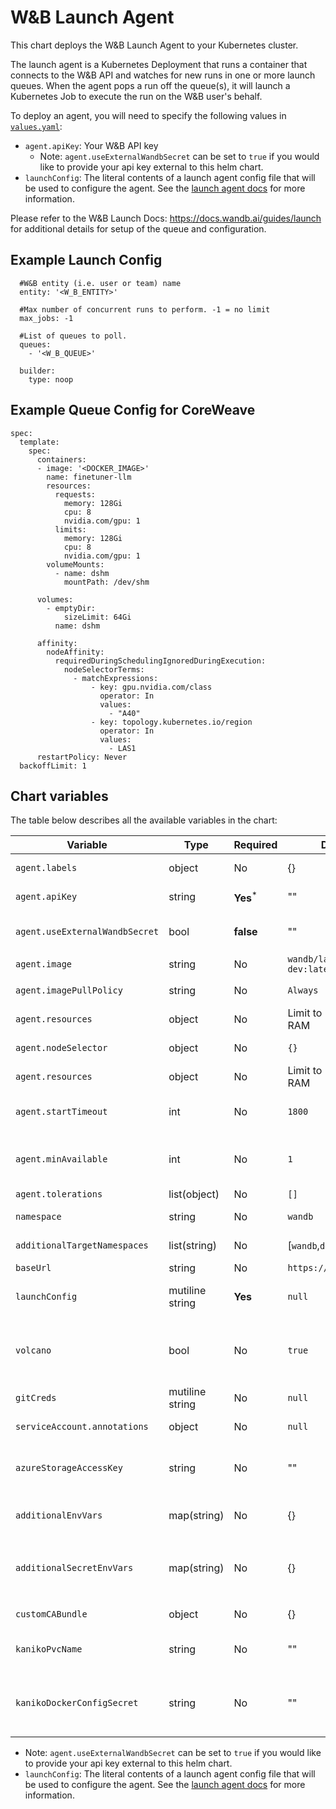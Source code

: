# W&B Launch Agent

This chart deploys the W&B Launch Agent to your Kubernetes cluster.

The launch agent is a Kubernetes Deployment that runs a container that connects to the W&B API and watches for new runs in one or more launch queues. When the agent pops a run off the queue(s), it will launch a Kubernetes Job to execute the run on the W&B user's behalf.

To deploy an agent, you will need to specify the following values in [`values.yaml`](values.yaml):

- `agent.apiKey`: Your W&B API key
  - Note: `agent.useExternalWandbSecret` can be set to `true` if you would like to provide your api key external to this helm chart.
- `launchConfig`: The literal contents of a launch agent config file that will be used to configure the agent. See the [launch agent docs](https://docs.wandb.ai/guides/launch/run-agent) for more information.

Please refer to the W&B Launch Docs: https://docs.wandb.ai/guides/launch for additional details for setup of the queue and configuration.

## Example Launch Config

```
  #W&B entity (i.e. user or team) name
  entity: '<W_B_ENTITY>'

  #Max number of concurrent runs to perform. -1 = no limit
  max_jobs: -1

  #List of queues to poll.
  queues:
    - '<W_B_QUEUE>'

  builder:
    type: noop
```


## Example Queue Config for CoreWeave 

```
spec:
  template:
    spec:
      containers:
      - image: '<DOCKER_IMAGE>'
        name: finetuner-llm
        resources:
          requests:
            memory: 128Gi
            cpu: 8
            nvidia.com/gpu: 1
          limits:
            memory: 128Gi
            cpu: 8
            nvidia.com/gpu: 1
        volumeMounts:
          - name: dshm
            mountPath: /dev/shm

      volumes:
        - emptyDir:
            sizeLimit: 64Gi
          name: dshm

      affinity:
        nodeAffinity:
          requiredDuringSchedulingIgnoredDuringExecution:
            nodeSelectorTerms:
              - matchExpressions:
                  - key: gpu.nvidia.com/class
                    operator: In
                    values:
                      - "A40"
                  - key: topology.kubernetes.io/region
                    operator: In
                    values:
                      - LAS1
      restartPolicy: Never
  backoffLimit: 1
```

## Chart variables

The table below describes all the available variables in the chart:

| Variable                       | Type            | Required             | Default                         | Description                                                                                                                                      |
| ------------------------------ | --------------- | -------------------- | ------------------------------- | ------------------------------------------------------------------------------------------------------------------------------------------------ |
| `agent.labels`                 | object          | No                   | {}                              | Labels that will be added to the agent deployment.                                                                                               |
| `agent.apiKey`                 | string          | **Yes**<sup>\*</sup> | ""                              | W&B API key to be used by the agent.                                                                                                             |
| `agent.useExternalWandbSecret` | bool            | **false**            | ""                              | Used to indicate you want to provide the api key secret external to this chart.                                                                  |
| `agent.image`                  | string          | No                   | `wandb/launch-agent-dev:latest` | Container image for the agent.                                                                                                                   |
| `agent.imagePullPolicy`        | string          | No                   | `Always`                        | Pull policy for the agent container image.                                                                                                       |
| `agent.resources`              | object          | No                   | Limit to 1 CPU, 1Gi RAM         | Pod spec resources block for the agent.                                                                                                          |
| `agent.nodeSelector`           | object          | No                   | `{}`                            | Node selector for the agent pod.                                                                                                                 |
| `agent.resources`              | object          | No                   | Limit to 1 CPU, 1Gi RAM         | Pod spec resources block for the agent. true                                                                                                     |
| `agent.startTimeout`           | int             | No                   | `1800`                          | Timeout in seconds that the agent will wait for a job to start before timing out.                                                                |
| `agent.minAvailable`           | int             | No                   | `1`                             | Keep at 1 to prevent voluntary disruptions of the agent pod. Set to 0 to enable voluntary disruptions.                                           |
| `agent.tolerations`            | list(object)    | No                   | `[]`                            | Tolerations for the agent pod.                                                                                                                   |
| `namespace`                    | string          | No                   | `wandb`                         | The namespace to deploy the agent into.                                                                                                          |
| `additionalTargetNamespaces`   | list(string)    | No                   | [`wandb`,`default`]             | A list of namespaces the agent can run jobs in.                                                                                                  |
| `baseUrl`                      | string          | No                   | `https://api.wandb.ai`          | URL of your W&B server api.                                                                                                                      |
| `launchConfig`                 | mutiline string | **Yes**              | `null`                          | his should be set to the literal contents of your launch agent config.                                                                           |
| `volcano`                      | bool            | No                   | `true`                          | Controls whether the volcano scheduler should be installed in your cluster along with the agent. Set to `false` to disable volcano installation. |
| `gitCreds`                     | mutiline string | No                   | `null`                          | Contents of a git credentials file.                                                                                                              |
| `serviceAccount.annotations`   | object          | No                   | `null`                          | Annotations for the wandb service account.                                                                                                       |
| `azureStorageAccessKey`        | string          | No                   | ""                              | Azure storage access key required for kaniko to acces build contexts in azure blob storage.                                                      |
| `additionalEnvVars`            | map(string)     | No                   | {}                              | Map with environment variables to be set in the Launch Agent pod.                                                                                |
| `additionalSecretEnvVars`      | map(string)     | No                   | {}                              | Map with environment variables to be stored in the `launch-agent-secret-env-vars` secret and set in the Launch Agent Pod                         |
| `customCABundle`               | object          | No                   | {}                              | ConfigMap name and key with the CA Bundle content                                                                                                |
| `kanikoPvcName`                | string          | No                   | ""                              | Name of a PVC to pass build contexts from the agent to kaniko build containers.                                                                  |
| `kanikoDockerConfigSecret`     | string          | No                   | ""                              | Name of a kubernetes.io/dockerconfigjson secret that will be mounted in kaniko containers to grant access to private registries.                 |

- Note: `agent.useExternalWandbSecret` can be set to `true` if you would like to provide your api key external to this helm chart.
- `launchConfig`: The literal contents of a launch agent config file that will be used to configure the agent. See the [launch agent docs](https://docs.wandb.ai/guides/launch/run-agent) for more information.

